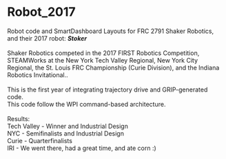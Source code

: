 # Robot_2017
Robot code and SmartDashboard Layouts for FRC 2791 Shaker Robotics, and their 2017 robot: __*Stoker*__ </br></br>
Shaker Robotics competed in the 2017 FIRST Robotics Competition, STEAMWorks at the New York Tech Valley Regional, New York City Regional, the St. Louis FRC Championship (Curie Division), and the Indiana Robotics Invitational.. </br></br>
This is the first year of integrating trajectory drive and GRIP-generated code. </br>
This code follow the WPI command-based architecture. </br></br>
Results: </br>
Tech Valley - Winner and Industrial Design </br>
NYC - Semifinalists and Industrial Design </br>
Curie - Quarterfinalists </br>
IRI - We went there, had a great time, and ate corn :)

